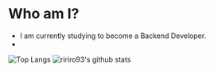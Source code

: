 # Who am I?

- I am currently studying to become a Backend Developer.
- 


![Top Langs](https://github-readme-stats.vercel.app/api/top-langs/?username=ririro93&layout=compact)
![ririro93's github stats](https://github-readme-stats.vercel.app/api?username=ririro93)
